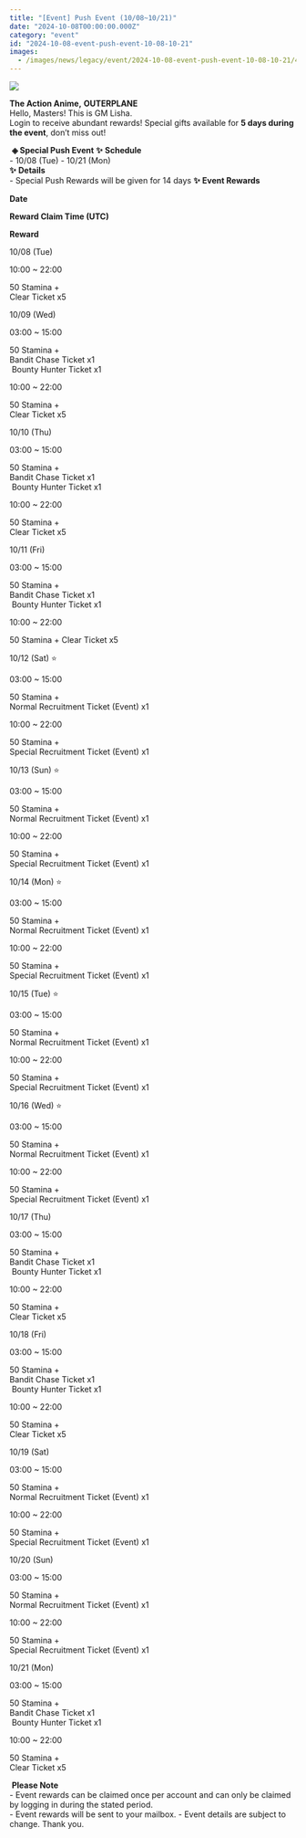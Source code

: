 ```yaml
---
title: "[Event] Push Event (10/08~10/21)"
date: "2024-10-08T00:00:00.000Z"
category: "event"
id: "2024-10-08-event-push-event-10-08-10-21"
images:
  - /images/news/legacy/event/2024-10-08-event-push-event-10-08-10-21/4759c200b4a94ca4a56a76260f0d31bb.webp
---
```


![](/images/news/legacy/event/2024-10-08-event-push-event-10-08-10-21/4759c200b4a94ca4a56a76260f0d31bb.webp)  
  

**The Action Anime,** **OUTERPLANE**          
Hello, Masters! This is GM Lisha.  
Login to receive abundant rewards! Special gifts available for **5 days during the event**, don’t miss out!  
  
 **◈ Special Push Event** **✨** **Schedule**      
\- 10/08 (Tue) - 10/21 (Mon)  
**✨** **Details**     
\- Special Push Rewards will be given for 14 days **✨** **Event Rewards** 

**Date**

**Reward Claim Time (UTC)**

**Reward**

10/08 (Tue)

10:00 ~ 22:00

50 Stamina +  
Clear Ticket x5

10/09 (Wed)

03:00 ~ 15:00

50 Stamina +  
Bandit Chase Ticket x1  
 Bounty Hunter Ticket x1

10:00 ~ 22:00

50 Stamina +  
Clear Ticket x5

10/10 (Thu)

03:00 ~ 15:00

50 Stamina +  
Bandit Chase Ticket x1  
 Bounty Hunter Ticket x1

10:00 ~ 22:00

50 Stamina +  
Clear Ticket x5

10/11 (Fri)

03:00 ~ 15:00

50 Stamina +  
Bandit Chase Ticket x1  
 Bounty Hunter Ticket x1

10:00 ~ 22:00

50 Stamina + Clear Ticket x5  
  

10/12 (Sat) ⭐

03:00 ~ 15:00

50 Stamina +  
Normal Recruitment Ticket (Event) x1

10:00 ~ 22:00

50 Stamina +  
Special Recruitment Ticket (Event) x1

10/13 (Sun) ⭐

03:00 ~ 15:00

50 Stamina +  
Normal Recruitment Ticket (Event) x1

10:00 ~ 22:00

50 Stamina +  
Special Recruitment Ticket (Event) x1

10/14 (Mon) ⭐

03:00 ~ 15:00

50 Stamina +  
Normal Recruitment Ticket (Event) x1

10:00 ~ 22:00

50 Stamina +  
Special Recruitment Ticket (Event) x1

10/15 (Tue) ⭐

03:00 ~ 15:00

50 Stamina +  
Normal Recruitment Ticket (Event) x1

10:00 ~ 22:00

50 Stamina +  
Special Recruitment Ticket (Event) x1

10/16 (Wed) ⭐

03:00 ~ 15:00

50 Stamina +  
Normal Recruitment Ticket (Event) x1

10:00 ~ 22:00

50 Stamina +  
Special Recruitment Ticket (Event) x1

10/17 (Thu) 

03:00 ~ 15:00

50 Stamina +  
Bandit Chase Ticket x1  
 Bounty Hunter Ticket x1

10:00 ~ 22:00

50 Stamina +  
Clear Ticket x5

10/18 (Fri)

03:00 ~ 15:00

50 Stamina +  
Bandit Chase Ticket x1  
 Bounty Hunter Ticket x1

10:00 ~ 22:00

50 Stamina +  
Clear Ticket x5

10/19 (Sat)

03:00 ~ 15:00

50 Stamina +  
Normal Recruitment Ticket (Event) x1

10:00 ~ 22:00

50 Stamina +  
Special Recruitment Ticket (Event) x1

10/20 (Sun)

03:00 ~ 15:00

50 Stamina +  
Normal Recruitment Ticket (Event) x1

10:00 ~ 22:00

50 Stamina +  
Special Recruitment Ticket (Event) x1

10/21 (Mon)

03:00 ~ 15:00

50 Stamina +  
Bandit Chase Ticket x1  
 Bounty Hunter Ticket x1

10:00 ~ 22:00

50 Stamina +  
Clear Ticket x5

 **Please Note**  
\- Event rewards can be claimed once per account and can only be claimed by logging in during the stated period.  
\- Event rewards will be sent to your mailbox. - Event details are subject to change. Thank you.

